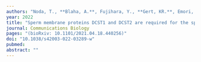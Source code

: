 ```yaml
---
authors: "Noda, T., **Blaha, A.**, Fujihara, Y., **Gert, KR.**, Emori, C., **Deneke, VE.**, Oura, S., **Panser, K.**, Lu, Y., **Berent, S.**, Kodani, M., **Cabrera-Quio, LE., Pauli, A.#**, Ikawa, M.#"
year: 2022
title: "Sperm membrane proteins DCST1 and DCST2 are required for the sperm-egg interaction in mice and fish"
journal: Communications Biology
pages: "(bioRxiv: 10.1101/2021.04.18.440256)"
doi: "10.1038/s42003-022-03289-w"
pubmed: 
abstract: ""
--- 
```


